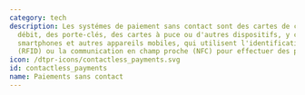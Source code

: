 ```yaml
---
category: tech
description: Les systémes de paiement sans contact sont des cartes de crédit et de
  débit, des porte-clés, des cartes à puce ou d'autres dispositifs, y compris les
  smartphones et autres appareils mobiles, qui utilisent l'identification par radiofréquence
  (RFID) ou la communication en champ proche (NFC) pour effectuer des paiements sécurisés.  
icon: /dtpr-icons/contactless_payments.svg
id: contactless_payments
name: Paiements sans contact
---
```

